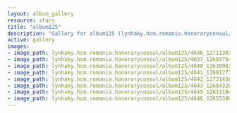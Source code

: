 ```yaml
---
layout: album_gallery
resource: stars
title: "album125"
description: "Gallery for album125 (lynhaky.hcm.romania.honoraryconsul/album125)"
active: gallery
images:
- image_path: lynhaky.hcm.romania.honoraryconsul/album125/4636_127113837_3694728070562035_1615451869214619288_n.jpg
- image_path: lynhaky.hcm.romania.honoraryconsul/album125/4637_126937049_3694727980562044_1992182219525387250_n.jpg
- image_path: lynhaky.hcm.romania.honoraryconsul/album125/4640_126309821_3694727773895398_391973559199843663_n.jpg
- image_path: lynhaky.hcm.romania.honoraryconsul/album125/4641_126817733_3694727713895404_8047866555212968152_n.jpg
- image_path: lynhaky.hcm.romania.honoraryconsul/album125/4642_127214388_3694727573895418_8397005648492300425_n.jpg
- image_path: lynhaky.hcm.romania.honoraryconsul/album125/4643_126843207_3694727533895422_4148207580220869487_n.jpg
- image_path: lynhaky.hcm.romania.honoraryconsul/album125/4645_126111842_3694727380562104_9190522677133757719_n.jpg
- image_path: lynhaky.hcm.romania.honoraryconsul/album125/4646_126553802_3694727283895447_3433486342500017407_n.jpg
---
```

